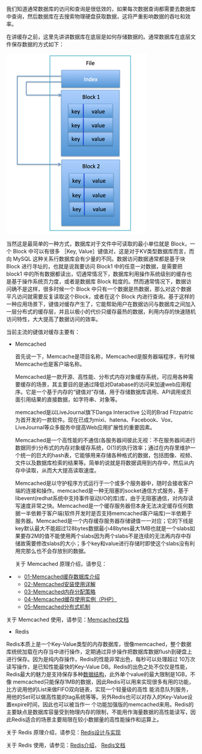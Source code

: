 我们知道通常数据库的访问和查询是很低效的，如果每次数据查询都需要去数据库中查询，然后数据库在去搜索物理硬盘获取数据，这将严重影响数据的吞吐和效率。

在讲缓存之前，这里先讲讲数据库在底层是如何存储数据的。通常数据库在底层文件保存数据的方式如下：

![](/assets/huancun_1.png)

当然这是最简单的一种方式，数据库对于文件中可读取的最小单位就是 Block，一个 Block 中可以有很多 ［Key, Value］键值对，这是对于KV类型数据库而言，而向 MySQL 这种关系行数据库会有少量的不同。数据访问数据通常都是基于块 Block 进行寻址的，也就是说我要访问 Block1 中的任意一对数据，是需要把 block1 中的所有数据都读出，切通常情况下，数据库利用操作系统级别的缓存也是基于操作系统页力度，或者是数据库 Block 粒度的。然而通常情况下，数据访问确不是这样，很多时候一个 Block 中只有一个数据是热数据，那么对这个数据平凡访问就需要反复读取这个Block，或者在这个 Block 内进行查询。基于这样的一种应用场景下，键值对缓存产生了，它能帮助用户在数据访问与数据库之间加入一层分布式的缓存层，并且以极小的代价只缓存最热的数据，利用内存的快速随机访问特性，大大提高了数据访问的效率。

当前主流的键值对缓存主要有：

* Memcached

  首先说一下，Memcache是项目名称，Memcached是服务器端程序，有时候Memcache也是客户端名称。

  Memcached是一款开源、高性能、分布式内存对象缓存系统，可应用各种需要缓存的场景，其主要目的是通过降低对Database的访问来加速web应用程序。它是一个基于内存的“键值对”存储，用于存储数据库调用、API调用或页面引用结果的直接数据，如字符串、对象等。

  memcached是以LiveJournal旗下Danga Interactive 公司的Brad Fitzpatric 为首开发的一款软件。现在已成为mixi、hatena、Facebook、Vox、LiveJournal等众多服务中提高Web应用扩展性的重要因素。

  Memcached是一个高性能的不通信\(各服务器间彼此无视：不在服务器间进行数据同步\)分布式的内存对象缓存系统，O\(1\)的执行效率；通过在内存里维护一个统一的巨大的hash表，它能够用来存储各种格式的数据，包括图像、视频、文件以及数据库检索的结果等。简单的说就是将数据调用到内存中，然后从内存中读取，从而大大提高读取速度。

  Memcached是以守护程序方式运行于一个或多个服务器中，随时会接收客户端的连接和操作。memcached是一种无阻塞的socket通信方式服务，基于libevent\(redhat系统中支持事件驱动I/O的库\)库，由于无阻塞通信，对内存读写速度非常之快。Memcached是一个缓存服务器但本身无法决定缓存任何数据一半依赖于客户端\(软件开发时是否支持memcached客户端库\)一半依赖于服务器。Memcached是一个内存缓存服务器存储键值一一对应；它的下线是key默认最大不能超过128bytes数据最小48bytes最大1MB也就是一个slabs如果要存2M的值不能使用两个slabs因为两个slabs不是连续的无法再内存中存储故需要修改slabs的大小；多个key和value进行存储时即使这个slabs没有利用完那么也不会存放别的数据。

  关于 Memcached 原理介绍，请参见：

* * [01-Memcached缓存数据库介绍](http://www.ywnds.com/?p=2991)
  * [02-Memcached安装使用详解](http://www.ywnds.com/?p=2996)
  * [03-Memcached内存分配策略](http://www.ywnds.com/?p=2999)
  * [04-Memcached缓存使用实例（PHP）](http://www.ywnds.com/?p=3002)
  * [05-Memcached分布式机制](http://www.ywnds.com/?p=3005)

关于 Memcached 使用，请参见：[Memcached文档](https://github.com/memcached/memcached/wiki)

* Redis

Redis本质上是一个Key-Value类型的内存数据库，很像memcached，整个数据库统统加载在内存当中进行操作，定期通过异步操作把数据库数据flush到硬盘上进行保存。因为是纯内存操作，Redis的性能非常出色，每秒可以处理超过 10万次读写操作，是已知性能最快的Key-Value DB。Redis的出色之处不仅仅是性能，Redis最大的魅力是支持保存多种[数据结构](http://lib.csdn.net/base/datastructure)，此外单个value的最大限制是1GB，不像 memcached只能保存1MB的数据，因此Redis可以用来实现很多有用的功能，比方说用他的List来做FIFO双向链表，实现一个轻量级的高性 能消息队列服务，用他的Set可以做高性能的tag系统等等。另外Redis也可以对存入的Key-Value设置expire时间，因此也可以被当作一 个功能加强版的memcached来用。Redis的主要缺点是数据库容量受到物理内存的限制，不能用作海量数据的高性能读写，因此Redis适合的场景主要局限在较小数据量的高性能操作和运算上。

关于 Redis 原理介绍，请参见：[Redis设计与实现](http://get.ftqq.com/522.get)

关于 Redis 使用，请参见：[Redis介绍](https://redis.io/topics/introduction)， [Redis文档](https://redis.io/documentation)





